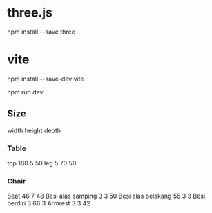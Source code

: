 # three.js
npm install --save three

# vite
npm install --save-dev vite

<!-- npx vite -->
npm run dev

## Size
width height depth

### Table
top 180 5 50
leg 5 70 50

### Chair
Seat 46 7 48
Besi alas samping 3 3 50
Besi alas belakang 55 3 3
Besi berdiri 3 66 3
Armrest 3 3 42